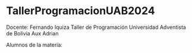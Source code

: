 # TallerProgramacionUAB2024

Docente: Fernando Iquiza
Taller de Programación
Universidad Adventista de Bolivia
Aux Adrian

Alumnos de la materia:
